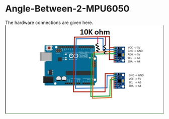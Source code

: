# Angle-Between-2-MPU6050
 
The hardware connections are given here. 
![Alt text](HardwareConnections.png?raw=true "Title") 
